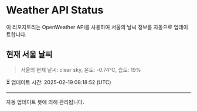 
# Weather API Status

이 리포지토리는 OpenWeather API를 사용하여 서울의 날씨 정보를 자동으로 업데이트합니다.

## 현재 서울 날씨
> 서울의 현재 날씨: clear sky, 온도: -0.74°C, 습도: 19%

⏳ 업데이트 시간: 2025-02-19 08:18:52 (UTC)

---
자동 업데이트 봇에 의해 관리됩니다.
